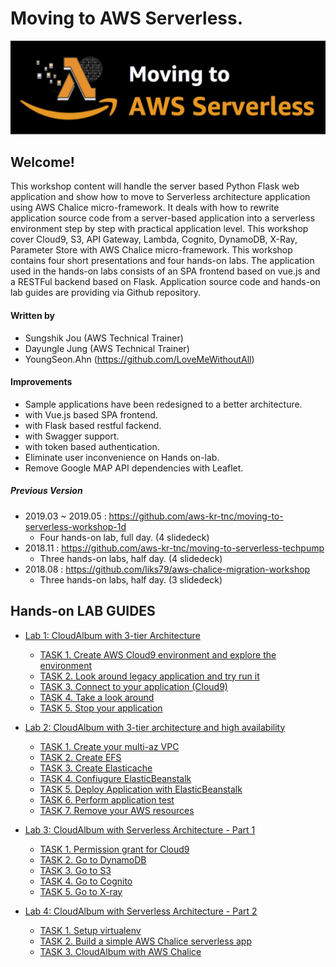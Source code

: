 # Moving to AWS Serverless.
<img src="lab-guide/images/Serverless-logo-github.png" width=640>




## Welcome! ##
This workshop content will handle the server based Python Flask web application and show how to move to Serverless architecture application using AWS Chalice micro-framework. It deals with how to rewrite application source code from a server-based application into a serverless environment step by step with practical application level. This workshop cover Cloud9, S3, API Gateway, Lambda, Cognito, DynamoDB, X-Ray, Parameter Store with AWS Chalice micro-framework. This workshop contains four short presentations and four hands-on labs. The application used in the hands-on labs consists of an SPA frontend based on vue.js and a RESTFul backend based on Flask. Application source code and hands-on lab guides are providing via Github repository.

#### Written by
 * Sungshik Jou (AWS Technical Trainer)
 * Dayungle Jung (AWS Technical Trainer)
 * YoungSeon.Ahn (https://github.com/LoveMeWithoutAll)

#### Improvements
 * Sample applications have been redesigned to a better architecture.
 * with Vue.js based SPA frontend.
 * with Flask based restful fackend.
 * with Swagger support.
 * with token based authentication.
 * Eliminate user inconvenience on Hands on-lab.
 * Remove Google MAP API dependencies with Leaflet.


##### Previous Version
* 2019.03 ~ 2019.05 : https://github.com/aws-kr-tnc/moving-to-serverless-workshop-1d
  * Four hands-on lab, full day. (4 slidedeck)
* 2018.11 : https://github.com/aws-kr-tnc/moving-to-serverless-techpump
  * Three hands-on labs, half day. (4 slidedeck)
* 2018.08 : https://github.com/liks79/aws-chalice-migration-workshop
  * Three hands-on labs, half day. (3 slidedeck)
 


## Hands-on LAB GUIDES
* [Lab 1: CloudAlbum with 3-tier Architecture](lab-guide/LAB01.md)
	* [TASK 1. Create AWS Cloud9 environment and explore the environment](lab-guide/LAB01.md#task-1-create-aws-cloud9-environment-and-explore-the-environment)
	* [TASK 2. Look around legacy application and try run it](lab-guide/LAB01.md#task-2-look-around-legacy-application-and-try-run-it)
	* [TASK 3. Connect to your application (Cloud9)](lab-guide/LAB01.md#task-3-optional-task-connect-to-your-application-ssh-tunneling)
	* [TASK 4. Take a look around](lab-guide/LAB01.md#task-4-take-a-look-around)
	* [TASK 5. Stop your application](lab-guide/LAB01.md#task-5-stop-your-application)
	
* [Lab 2: CloudAlbum with 3-tier architecture and high availability](lab-guide/LAB02.md)
	* [TASK 1. Create your multi-az VPC](lab-guide/LAB02.md#task-1-create-your-multi-az-vpc)
	* [TASK 2. Create EFS](lab-guide/LAB02.md#task-2-create-efs)
	* [TASK 3. Create Elasticache](lab-guide/LAB02.md#task-3-create-elasticache)
	* [TASK 4. Confiugure ElasticBeanstalk](lab-guide/LAB02.md#task-4-confiugure-elasticbeanstalk)
	* [TASK 5. Deploy Application with ElasticBeanstalk](lab-guide/LAB02.md#task-5-deploy-application-with-elasticbeanstalk)
	* [TASK 6. Perform application test](lab-guide/LAB02.md#task-6-perform-application-test)
	* [TASK 7. Remove your AWS resources](lab-guide/LAB02.md#task-7-remove-your-aws-resources)

* [Lab 3: CloudAlbum with Serverless Architecture - Part 1](lab-guide/LAB03.md)
	* [TASK 1. Permission grant for Cloud9](lab-guide/LAB03.md#task-0-permission-grant-for-cloud9)
	* [TASK 2. Go to DynamoDB](lab-guide/LAB03.md#task-1-go-to-dynamodb)
	* [TASK 3. Go to S3](lab-guide/LAB03.md#task-2-go-to-s3)
	* [TASK 4. Go to Cognito](lab-guide/LAB03.md#task-2-go-to-s3)
	* [TASK 5. Go to X-ray](lab-guide/LAB03.md#task-2-go-to-s3)

* [Lab 4: CloudAlbum with Serverless Architecture - Part 2](lab-guide/LAB04.md)
	* [TASK 1. Setup virtualenv](lab-guide/LAB04.md#task-1--seyup-virtualenv)
	* [TASK 2. Build a simple AWS Chalice serverless app](lab-guide/LAB04.md#task-2--build-a-simple-aws-chalice-serverless-app)
	* [TASK 3. CloudAlbum with AWS Chalice](lab-guide/LAB04.md#task-3--cloudalbum-with-aws-chalice)


